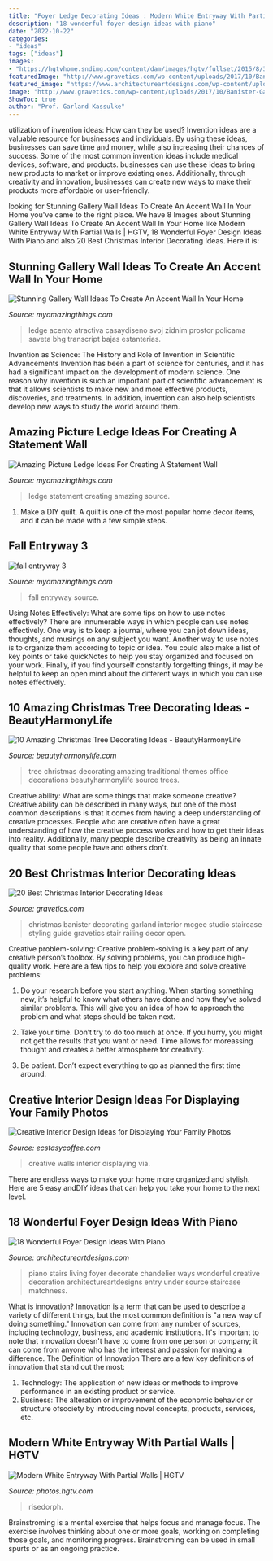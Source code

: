 ```yaml
---
title: "Foyer Ledge Decorating Ideas : Modern White Entryway With Partial Walls"
description: "18 wonderful foyer design ideas with piano"
date: "2022-10-22"
categories:
- "ideas"
tags: ["ideas"]
images:
- "https://hgtvhome.sndimg.com/content/dam/images/hgtv/fullset/2015/8/3/0/gb-architecture-design_First-Impression_10.jpg.rend.hgtvcom.966.1449.suffix/1438623081495.jpeg"
featuredImage: "http://www.gravetics.com/wp-content/uploads/2017/10/Banister-Garland.jpg"
featured_image: "https://www.architectureartdesigns.com/wp-content/uploads/2016/05/5-57-630x419.jpg"
image: "http://www.gravetics.com/wp-content/uploads/2017/10/Banister-Garland.jpg"
ShowToc: true
author: "Prof. Garland Kassulke"
---
```



utilization of invention ideas: How can they be used?
Invention ideas are a valuable resource for businesses and individuals. By using these ideas, businesses can save time and money, while also increasing their chances of success. Some of the most common invention ideas include medical devices, software, and products. businesses can use these ideas to bring new products to market or improve existing ones. Additionally, through creativity and innovation, businesses can create new ways to make their products more affordable or user-friendly.

	

		
looking for Stunning Gallery Wall Ideas To Create An Accent Wall In Your Home you've came to the right place. We have 8 Images about Stunning Gallery Wall Ideas To Create An Accent Wall In Your Home like Modern White Entryway With Partial Walls | HGTV, 18 Wonderful Foyer Design Ideas With Piano and also 20 Best Christmas Interior Decorating Ideas. Here it is:
		
    
## Stunning Gallery Wall Ideas To Create An Accent Wall In Your Home

<img loading=lazy src="https://myamazingthings.com/wp-content/uploads/2017/09/wall-decor-2.jpg" onerror="this.onerror=null;this.src='https://tse1.mm.bing.net/th?id=OIP.9HeuR9Sp1J6DE0M7Z8cQPQHaHa&amp;pid=15.1';" alt="Stunning Gallery Wall Ideas To Create An Accent Wall In Your Home">

_Source: myamazingthings.com_

>ledge acento atractiva casaydiseno svoj zidnim prostor policama saveta bhg transcript bajas estanterias. 

	

Invention as Science: The History and Role of Invention in Scientific Advancements
Invention has been a part of science for centuries, and it has had a significant impact on the development of modern science. One reason why invention is such an important part of scientific advancement is that it allows scientists to make new and more effective products, discoveries, and treatments. In addition, invention can also help scientists develop new ways to study the world around them.

    
## Amazing Picture Ledge Ideas For Creating A Statement Wall

<img loading=lazy src="https://myamazingthings.com/wp-content/uploads/2017/11/picture-ledge-3-.jpg" onerror="this.onerror=null;this.src='https://tse4.mm.bing.net/th?id=OIP.XlUHWtlI0KPWMwaJKUdaiAHaLG&amp;pid=15.1';" alt="Amazing Picture Ledge Ideas For Creating A Statement Wall">

_Source: myamazingthings.com_

>ledge statement creating amazing source. 

	

1. Make a DIY quilt. A quilt is one of the most popular home decor items, and it can be made with a few simple steps.

    
## Fall Entryway 3

<img loading=lazy src="http://myamazingthings.com/wp-content/uploads/2017/10/fall-entryway-3-.jpg" onerror="this.onerror=null;this.src='https://tse3.mm.bing.net/th?id=OIP.bMva2iorEYRNIlPfgV532wHaMm&amp;pid=15.1';" alt="fall entryway 3">

_Source: myamazingthings.com_

>fall entryway source. 

	

Using Notes Effectively: What are some tips on how to use notes effectively?
There are innumerable ways in which people can use notes effectively. One way is to keep a journal, where you can jot down ideas, thoughts, and musings on any subject you want. Another way to use notes is to organize them according to topic or idea. You could also make a list of key points or take quickNotes to help you stay organized and focused on your work. Finally, if you find yourself constantly forgetting things, it may be helpful to keep an open mind about the different ways in which you can use notes effectively.

    
## 10 Amazing Christmas Tree Decorating Ideas - BeautyHarmonyLife

<img loading=lazy src="https://beautyharmonylife.com/wp-content/uploads/2013/11/traditional-.jpg" onerror="this.onerror=null;this.src='https://tse1.mm.bing.net/th?id=OIP.UJEixgty-ME6V9j55zSqYgAAAA&amp;pid=15.1';" alt="10 Amazing Christmas Tree Decorating Ideas - BeautyHarmonyLife">

_Source: beautyharmonylife.com_

>tree christmas decorating amazing traditional themes office decorations beautyharmonylife source trees. 

	

Creative ability: What are some things that make someone creative?
Creative ability can be described in many ways, but one of the most common descriptions is that it comes from having a deep understanding of creative processes. People who are creative often have a great understanding of how the creative process works and how to get their ideas into reality. Additionally, many people describe creativity as being an innate quality that some people have and others don't.

    
## 20 Best Christmas Interior Decorating Ideas

<img loading=lazy src="http://www.gravetics.com/wp-content/uploads/2017/10/Banister-Garland.jpg" onerror="this.onerror=null;this.src='https://tse4.mm.bing.net/th?id=OIP.y2QP8EkOFgC7DHUcbBsqfQHaLH&amp;pid=15.1';" alt="20 Best Christmas Interior Decorating Ideas">

_Source: gravetics.com_

>christmas banister decorating garland interior mcgee studio staircase styling guide gravetics stair railing decor open. 

	

Creative problem-solving:
Creative problem-solving is a key part of any creative person’s toolbox. By solving problems, you can produce high-quality work. Here are a few tips to help you explore and solve creative problems:
1) Do your research before you start anything. When starting something new, it’s helpful to know what others have done and how they’ve solved similar problems. This will give you an idea of how to approach the problem and what steps should be taken next.

2) Take your time. Don’t try to do too much at once. If you hurry, you might not get the results that you want or need. Time allows for moreassing thought and creates a better atmosphere for creativity.

3) Be patient. Don’t expect everything to go as planned the first time around.

    
## Creative Interior Design Ideas For Displaying Your Family Photos

<img loading=lazy src="https://i0.wp.com/www.ecstasycoffee.com/wp-content/uploads/2014/12/263.jpg" onerror="this.onerror=null;this.src='https://tse1.mm.bing.net/th?id=OIP.qP_1f2CN3Nuky1FkAiKc0wHaLJ&amp;pid=15.1';" alt="Creative Interior Design Ideas for Displaying Your Family Photos">

_Source: ecstasycoffee.com_

>creative walls interior displaying via. 

	

There are endless ways to make your home more organized and stylish. Here are 5 easy andDIY ideas that can help you take your home to the next level.

    
## 18 Wonderful Foyer Design Ideas With Piano

<img loading=lazy src="https://www.architectureartdesigns.com/wp-content/uploads/2016/05/5-57-630x419.jpg" onerror="this.onerror=null;this.src='https://tse4.mm.bing.net/th?id=OIP.RthBkWaaCPzO6rUcVezk2QHaE7&amp;pid=15.1';" alt="18 Wonderful Foyer Design Ideas With Piano">

_Source: architectureartdesigns.com_

>piano stairs living foyer decorate chandelier ways wonderful creative decoration architectureartdesigns entry under source staircase matchness. 

	

What is innovation?
Innovation is a term that can be used to describe a variety of different things, but the most common definition is "a new way of doing something." Innovation can come from any number of sources, including technology, business, and academic institutions. It's important to note that innovation doesn't have to come from one person or company; it can come from anyone who has the interest and passion for making a difference.
The Definition of Innovation
There are a few key definitions of innovation that stand out the most: 
1. Technology: The application of new ideas or methods to improve performance in an existing product or service. 
2. Business: The alteration or improvement of the economic behavior or structure ofsociety by introducing novel concepts, products, services, etc. 

    
## Modern White Entryway With Partial Walls | HGTV

<img loading=lazy src="https://hgtvhome.sndimg.com/content/dam/images/hgtv/fullset/2015/8/3/0/gb-architecture-design_First-Impression_10.jpg.rend.hgtvcom.966.1449.suffix/1438623081495.jpeg" onerror="this.onerror=null;this.src='https://tse3.mm.bing.net/th?id=OIP.dNgjdlkaoaJ2dbIg3GLhGwHaLH&amp;pid=15.1';" alt="Modern White Entryway With Partial Walls | HGTV">

_Source: photos.hgtv.com_

>risedorph. 

	

Brainstroming is a mental exercise that helps focus and manage focus. The exercise involves thinking about one or more goals, working on completing those goals, and monitoring progress. Brainstroming can be used in small spurts or as an ongoing practice.

